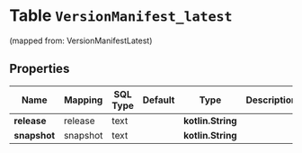 
# Table `VersionManifest_latest`
(mapped from: VersionManifestLatest)

## Properties
Name | Mapping | SQL Type | Default | Type | Description | Notes
---- | ------- | -------- | ------- | ---- | ----------- | -----
**release** | release | text |  | **kotlin.String** |  |  [optional]
**snapshot** | snapshot | text |  | **kotlin.String** |  |  [optional]




